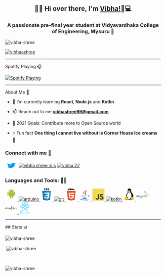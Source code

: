 <h2 align='center'> 🙋‍♀️ Hi over there, I'm <a href="https://pkharsoor.me">Vibha!</a>👋💻</h2>

<h3 align="center">A passionate pre-final year student at Vidyavardhaka College of Engineering, Mysuru 🏫</h3>

<p align="left"> <img src="https://komarev.com/ghpvc/?username=vibha-shree&label=Profile%20views&color=fc46aa&style=flat" alt="vibha-shree" /> </p>

<p align="left"> <a href="https://twitter.com/vibhaashree" target="blank"><img src="https://img.shields.io/twitter/follow/vibhaashree?logo=twitter&style=for-the-badge&color=fc46aa" alt="vibhaashree" /></a> </p>
<hr>
 Spotify Playing 🎧


[<img src="https://now-playing-codestackr.vercel.app/api/spotify-playing" alt="Spotify Playing" width="350" />](https://open.spotify.com/user/317epdd4pqho4rgtmo25dtcileje)
<hr>
 About Me 👸

- 🌱 I’m currently learning **React, Node.js** and **Kotlin**

- 📫 Reach out to me **vibhashree99@gmail.com**

- 🚥 2021 Goals: Contribute more to Open Source world

- ⚡ Fun fact **One thing I cannot live without is Corner House Ice creams** 🍦

<h3 align="left">
 Connect with me 🤝</h3>
<p align="left">
<a href="https://twitter.com/vibhaashree" target="blank"><img align="center" src="https://raw.githubusercontent.com/github/explore/80688e429a7d4ef2fca1e82350fe8e3517d3494d/topics/twitter/twitter.png" alt="vibhaashree" height="30" width="40" /></a>
<a href="https://linkedin.com/in/vibha shree m s" target="blank"><img align="center" src="https://upload.wikimedia.org/wikipedia/commons/thumb/c/c9/Linkedin.svg/1200px-Linkedin.svg.png" alt="vibha shree m s" height="30" width="40" /></a>
<a href="https://instagram.com/vibha.22" target="blank"><img align="center" src="https://parentzone.org.uk/sites/default/files/Instagram%20logo.jpg" alt="vibha.22" height="30" width="40" /></a>
</p>


<h3 align="left"> Languages and Tools: 👩‍💻</h3>

<p align="left"> <a href="https://developer.android.com" target="_blank"> <img src="https://raw.githubusercontent.com/devicons/devicon/master/icons/android/android-original-wordmark.svg" alt="android" width="40" height="40"/> </a>
<a href="https://www.arduino.cc/" target="_blank"> <img src="https://cdn.worldvectorlogo.com/logos/arduino-1.svg" alt="arduino" width="40" height="40"/> </a> <a href="https://www.w3schools.com/css/" target="_blank"> <img src="https://raw.githubusercontent.com/devicons/devicon/master/icons/css3/css3-original-wordmark.svg" alt="css3" width="40" height="40"/> </a>
<a href="https://git-scm.com/" target="_blank"> <img src="https://www.vectorlogo.zone/logos/git-scm/git-scm-icon.svg" alt="git" width="40" height="40"/> </a> 
<a href="https://www.w3.org/html/" target="_blank"> <img src="https://raw.githubusercontent.com/devicons/devicon/master/icons/html5/html5-original-wordmark.svg" alt="html5" width="40" height="40"/> </a>
<a href="https://www.java.com" target="_blank"> <img src="https://raw.githubusercontent.com/devicons/devicon/master/icons/java/java-original.svg" alt="java" width="40" height="40"/> </a> <a href="https://developer.mozilla.org/en-US/docs/Web/JavaScript" target="_blank"> <img src="https://raw.githubusercontent.com/devicons/devicon/master/icons/javascript/javascript-original.svg" alt="javascript" width="40" height="40"/> </a> 
<a href="https://kotlinlang.org" target="_blank"> <img src="https://www.vectorlogo.zone/logos/kotlinlang/kotlinlang-icon.svg" alt="kotlin" width="40" height="40"/> </a>
<a href="https://www.linux.org/" target="_blank"> <img src="https://raw.githubusercontent.com/devicons/devicon/master/icons/linux/linux-original.svg" alt="linux" width="40" height="40"/> </a>
<a href="https://www.mysql.com/" target="_blank"> <img src="https://raw.githubusercontent.com/devicons/devicon/master/icons/mysql/mysql-original-wordmark.svg" alt="mysql" width="40" height="40"/> </a>
<a href="https://nodejs.org" target="_blank"> <img src="https://raw.githubusercontent.com/devicons/devicon/master/icons/nodejs/nodejs-original-wordmark.svg" alt="nodejs" width="40" height="40"/> </a>
<a href="https://reactjs.org/" target="_blank"> <img src="https://raw.githubusercontent.com/devicons/devicon/master/icons/react/react-original-wordmark.svg" alt="react" width="40" height="40"/> </a> </p>

<hr>
## Stats 📊

<p><img align="left" src="https://github-readme-stats.vercel.app/api/top-langs?username=vibha-shree&show_icons=true&locale=en&layout=compact" alt="vibha-shree" /></p>
<br>

<p>&nbsp;<img align="center" src="https://github-readme-stats.vercel.app/api?username=vibha-shree&show_icons=true&locale=en" alt="vibha-shree" /></p>
<br>

<p><img align="center" src="https://github-readme-streak-stats.herokuapp.com/?user=vibha-shree" alt="vibha-shree" /></p>
